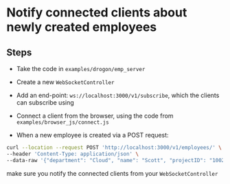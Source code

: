 # Notify connected clients about newly created employees

## Steps

- Take the code in `examples/drogon/emp_server`

- Create a new `WebSocketController`

- Add an end-point: `ws://localhost:3000/v1/subscribe`, which the clients can subscribe using

- Connect a client from the browser, using the code from `examples/browser_js/connect.js`

- When a new employee is created via a POST request:

```bash
curl --location --request POST 'http://localhost:3000/v1/employees/' \
--header 'Content-Type: application/json' \
--data-raw '{"department": "Cloud", "name": "Scott", "projectID": "1002"}'
```

make sure you notify the connected clients from your `WebSocketController`
